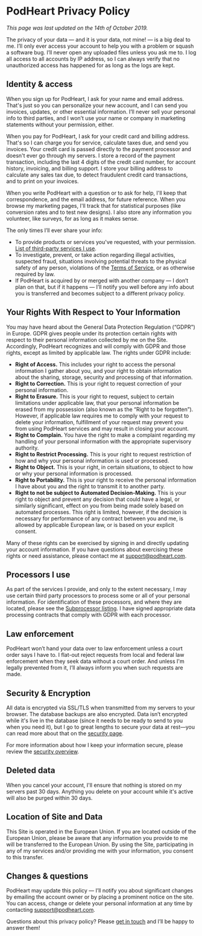 # PodHeart Privacy Policy

*This page was last updated on the 14th of October 2019.*

The privacy of your data — and it is your data, not mine! — is a big deal to me. I’ll only ever access your account to help you with a problem or squash a software bug. I’ll never open any uploaded files unless you ask me to. I log all access to all accounts by IP address, so I can always verify that no unauthorized access has happened for as long as the logs are kept.

## Identity & access

When you sign up for PodHeart, I ask for your name and email address. That's just so you can personalize your new account, and I can send you invoices, updates, or other essential information. I’ll never sell your personal info to third parties, and I won’t use your name or company in marketing statements without your permission, either.

When you pay for PodHeart, I ask for your credit card and billing address. That's so I can charge you for service, calculate taxes due, and send you invoices. Your credit card is passed directly to the payment processor and doesn't ever go through my servers. I store a record of the payment transaction, including the last 4 digits of the credit card number, for account history, invoicing, and billing support. I store your billing address to calculate any sales tax due, to detect fraudulent credit card transactions, and to print on your invoices.

When you write PodHeart with a question or to ask for help, I'll keep that correspondence, and the email address, for future reference. When you browse my marketing pages, I'll track that for statistical purposes (like conversion rates and to test new designs). I also store any information you volunteer, like surveys, for as long as it makes sense.

The only times I’ll ever share your info:

* To provide products or services you've requested, with your permission. [List of third-party services I use](/privacy/subprocessors.md).
* To investigate, prevent, or take action regarding illegal activities, suspected fraud, situations involving potential threats to the physical safety of any person, violations of the [Terms of Service](/terms.md), or as otherwise required by law.
* If PodHeart is acquired by or merged with another company — I don’t plan on that, but if it happens — I’ll notify you well before any info about you is transferred and becomes subject to a different privacy policy.

## Your Rights With Respect to Your Information

You may have heard about the General Data Protection Regulation (“GDPR”) in Europe. GDPR gives people under its protection certain rights with respect to their personal information collected by me on the Site. Accordingly, PodHeart recognizes and will comply with GDPR and those rights, except as limited by applicable law. The rights under GDPR include:

* **Right of Access.** This includes your right to access the personal information I gather about you, and your right to obtain information about the sharing, storage, security and processing of that information.
* **Right to Correction.** This is your right to request correction of your personal information.
* **Right to Erasure.** This is your right to request, subject to certain limitations under applicable law, that your personal information be erased from my possession (also known as the “Right to be forgotten”).  However, if applicable law requires me to comply with your request to delete your information, fulfillment of your request may prevent you from using PodHeart services and may result in closing your account.
* **Right to Complain.** You have the right to make a complaint regarding my handling of your personal information with the appropriate supervisory authority.
* **Right to Restrict Processing.** This is your right to request restriction of how and why your personal information is used or processed.
* **Right to Object.** This is your right, in certain situations, to object to how or why your personal information is processed.
* **Right to Portability.** This is your right to receive the personal information I have about you and the right to transmit it to another party.
* **Right to not be subject to Automated Decision-Making.** This is your right to object and prevent any decision that could have a legal, or similarly significant, effect on you from being made solely based on automated processes. This right is limited, however, if the decision is necessary for performance of any contract between you and me, is allowed by applicable European law, or is based on your explicit consent.

Many of these rights can be exercised by signing in and directly updating your account information. If you have questions about exercising these rights or need assistance, please contact me at [support@podheart.com](mailto:support@podheart.com).

## Processors I use

As part of the services I provide, and only to the extent necessary, I may use certain third party processors to process some or all of your personal information. For identification of these processors, and where they are located, please see the [Subprocessor listing](/privacy/subprocessors.md). I have signed appropriate data processing contracts that comply with GDPR with each processor.

## Law enforcement

PodHeart won’t hand your data over to law enforcement unless a court order says I have to. I flat-out reject requests from local and federal law enforcement when they seek data without a court order. And unless I'm legally prevented from it, I’ll always inform you when such requests are made.

## Security & Encryption

All data is encrypted via SSL/TLS when transmitted from my servers to your browser. The database backups are also encrypted. Data isn’t encrypted while it's live in the database (since it needs to be ready to send to you when you need it), but I go to great lengths to secure your data at rest—you can read more about that on the [security page](/security/overview.md).

For more information about how I keep your information secure, please review the [security overview](/security/overview.md).

## Deleted data

When you cancel your account, I'll ensure that nothing is stored on my servers past 30 days. Anything you delete on your account while it's active will also be purged within 30 days.

## Location of Site and Data

This Site is operated in the European Union. If you are located outside of the European Union, please be aware that any information you provide to me will be transferred to the European Union. By using the Site, participating in any of my services and/or providing me with your information, you consent to this transfer.

## Changes & questions

PodHeart may update this policy — I’ll notify you about significant changes by emailing the account owner or by placing a prominent notice on the site. You can access, change or delete your personal information at any time by contacting [support@podheart.com](mailto:support@podheart.com).

Questions about this privacy policy? Please [get in touch](mailto:support@podheart.com) and I’ll be happy to answer them!
